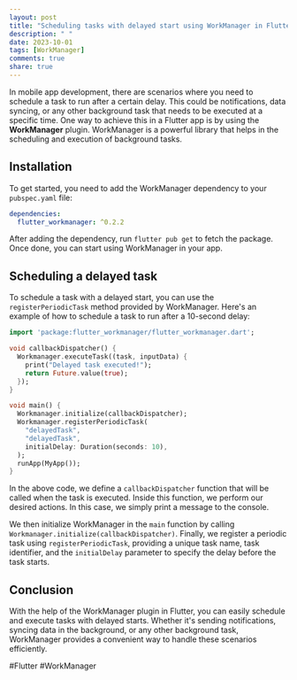 ```yaml
---
layout: post
title: "Scheduling tasks with delayed start using WorkManager in Flutter"
description: " "
date: 2023-10-01
tags: [WorkManager]
comments: true
share: true
---
```


In mobile app development, there are scenarios where you need to schedule a task to run after a certain delay. This could be notifications, data syncing, or any other background task that needs to be executed at a specific time. One way to achieve this in a Flutter app is by using the **WorkManager** plugin. WorkManager is a powerful library that helps in the scheduling and execution of background tasks.

## Installation

To get started, you need to add the WorkManager dependency to your `pubspec.yaml` file:

```yaml
dependencies:
  flutter_workmanager: ^0.2.2
```

After adding the dependency, run `flutter pub get` to fetch the package. Once done, you can start using WorkManager in your app.

## Scheduling a delayed task

To schedule a task with a delayed start, you can use the `registerPeriodicTask` method provided by WorkManager. Here's an example of how to schedule a task to run after a 10-second delay:

```dart
import 'package:flutter_workmanager/flutter_workmanager.dart';

void callbackDispatcher() {
  Workmanager.executeTask((task, inputData) {
    print("Delayed task executed!");
    return Future.value(true);
  });
}

void main() {
  Workmanager.initialize(callbackDispatcher);
  Workmanager.registerPeriodicTask(
    "delayedTask",
    "delayedTask",
    initialDelay: Duration(seconds: 10),
  );
  runApp(MyApp());
}
```

In the above code, we define a `callbackDispatcher` function that will be called when the task is executed. Inside this function, we perform our desired actions. In this case, we simply print a message to the console.

We then initialize WorkManager in the `main` function by calling `Workmanager.initialize(callbackDispatcher)`. Finally, we register a periodic task using `registerPeriodicTask`, providing a unique task name, task identifier, and the `initialDelay` parameter to specify the delay before the task starts.

## Conclusion

With the help of the WorkManager plugin in Flutter, you can easily schedule and execute tasks with delayed starts. Whether it's sending notifications, syncing data in the background, or any other background task, WorkManager provides a convenient way to handle these scenarios efficiently.

#Flutter #WorkManager